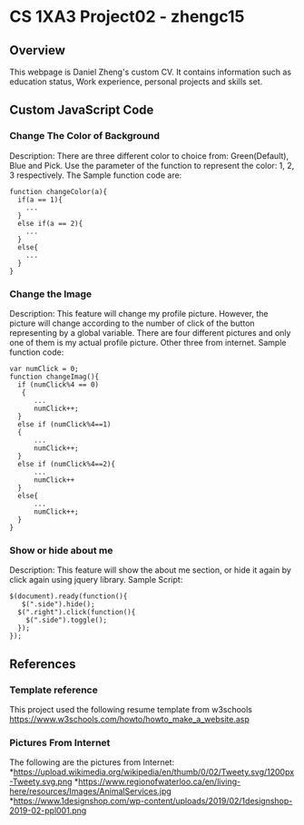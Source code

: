 # CS 1XA3 Project02 - zhengc15

## Overview

 This webpage is Daniel Zheng's custom CV. It contains information such as education status, Work experience, personal projects and skills set.

## Custom JavaScript Code
### Change The Color of Background
Description: There are three different color to choice from: Green(Default), Blue and Pick. Use the parameter of the function to represent the color: 1, 2, 3 respectively. The Sample function code are:
```
function changeColor(a){
  if(a == 1){
    ... 
  }
  else if(a == 2){
    ... 
  }
  else{
    ...
  }
}
```
### Change the Image 
Description: This feature will change my profile picture. However, the picture will change according to the number of click of the button representing by a global variable. There are four different pictures and only one of them is my actual profile picture. Other three from internet.
Sample function code:
```
var numClick = 0;
function changeImag(){
  if (numClick%4 == 0) 
   {
      ...
      numClick++;
  }
  else if (numClick%4==1) 
  {
      ...
      numClick++;
  }
  else if (numClick%4==2){
      ...
      numClick++
  }
  else{
      ...
      numClick++;
  }
}
```
### Show or hide about me
Description: This feature will show the about me section, or hide it again by click again using jquery library.
Sample Script:
```
$(document).ready(function(){
   $(".side").hide();
  $(".right").click(function(){
    $(".side").toggle();
  });
});
```
## References
### Template reference
 This project used the following resume template from w3schools
 https://www.w3schools.com/howto/howto_make_a_website.asp
### Pictures From Internet
 The following are the pictures from Internet:
 *https://upload.wikimedia.org/wikipedia/en/thumb/0/02/Tweety.svg/1200px-Tweety.svg.png
 *https://www.regionofwaterloo.ca/en/living-here/resources/Images/AnimalServices.jpg
 *https://www.1designshop.com/wp-content/uploads/2019/02/1designshop-2019-02-ppl001.png



